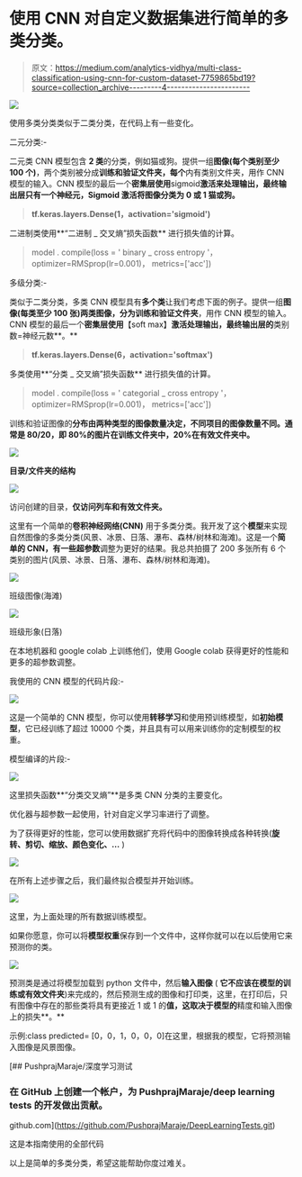 # 使用 CNN 对自定义数据集进行简单的多类分类。

> 原文：<https://medium.com/analytics-vidhya/multi-class-classification-using-cnn-for-custom-dataset-7759865bd19?source=collection_archive---------4----------------------->

![](img/4cb8aa77e00f71a288db068577ca69de.png)

使用多类分类类似于二类分类，在代码上有一些变化。

二元分类:-

二元类 CNN 模型包含 **2 类**的分类，例如猫或狗。提供一组**图像(每个类别至少 100 个)**，两个类别被分成**训练和验证文件夹，每个**内有类别文件夹，用作 CNN 模型的输入。CNN 模型的最后一个**密集层使用**sigmoid**激活来处理输出，最终输出层只有一个神经元，Sigmoid 激活将图像分类为 **0 或 1** 猫或狗。**

> **tf.keras.layers.Dense(1，activation='sigmoid')**

二进制类使用**“二进制 _ 交叉熵”损失函数** 进行损失值的计算。

> model . compile(loss = ' binary _ cross entropy '，
> optimizer=RMSprop(lr=0.001)，
> metrics=['acc'])

多级分类:-

类似于二类分类，多类 CNN 模型具有**多个类**让我们考虑下面的例子。提供一组**图像(每类至少 100 张)**两类图像，分为**训练和验证文件夹**，用作 CNN 模型的输入。CNN 模型的最后一个**密集层使用**【soft max】**激活处理输出，最终输出层的**类别数=神经元数**。**

> **tf.keras.layers.Dense(6，activation='softmax')**

多类使用**“分类 _ 交叉熵”损失函数** 进行损失值的计算。

> model . compile(loss = ' categorial _ cross entropy '，
> optimizer=RMSprop(lr=0.001)，
> metrics=['acc'])

训练和验证图像的**分布由两种类型的图像数量决定，不同项目的图像数量不同。通常是 80/20，即 80%的图片在训练文件夹中，20%在有效文件夹中。**

![](img/6a3e9e251573e50a2a0dfbf57eb804a4.png)

**目录/文件夹的结构**

![](img/d134db769ab3999b1909b624d79aa509.png)

访问创建的目录，**仅访问列车和有效文件夹。**

这里有一个简单的**卷积神经网络(CNN)** 用于多类分类。我开发了这个**模型**来实现自然图像的多类分类(风景、冰景、日落、瀑布、森林/树林和海滩)。这是一个**简单的 CNN，有一些超参数**调整为更好的结果。我总共拍摄了 200 多张所有 6 个类别的图片(风景、冰景、日落、瀑布、森林/树林和海滩)。

![](img/63e8bca94faaecac48ec205a1358c91f.png)

班级图像(海滩)

![](img/0136abf7ed253d64f844fdd167af9532.png)

班级形象(日落)

在本地机器和 google colab 上训练他们，使用 Google colab 获得更好的性能和更多的超参数调整。

我使用的 CNN 模型的代码片段:-

![](img/8796b48d48b31bf835d158591dbf36d3.png)

这是一个简单的 CNN 模型，你可以使用**转移学习**和使用预训练模型，如**初始模型**，它已经训练了超过 10000 个类，并且具有可以用来训练你的定制模型的权重。

模型编译的片段:-

![](img/4cdbc7aece5791cacdb38641b5d1978b.png)

这里损失函数**“分类交叉熵”**是多类 CNN 分类的主要变化。

优化器与超参数一起使用，针对自定义学习率进行了调整。

为了获得更好的性能，您可以使用数据扩充将代码中的图像转换成各种转换(**旋转、剪切、缩放、颜色变化、…** )

![](img/ec852ce39f469e501c3ea118e627214e.png)

在所有上述步骤之后，我们最终拟合模型并开始训练。

![](img/b44344a5230db17f546cce478378d67b.png)

这里，为上面处理的所有数据训练模型。

如果你愿意，你可以将**模型权重**保存到一个文件中，这样你就可以在以后使用它来预测你的类。

![](img/38cd446622e47cd116145554c1271735.png)

预测类是通过将模型加载到 python 文件中，然后**输入图像** ( **它不应该在模型的训练或有效文件夹**)来完成的，然后预测生成的图像和打印类，这里，在打印后，只有图像中存在的那些类将具有更接近 1 或 1 的**值，这取决于模型的**精度和输入图像上的损失**。**

示例:class predicted= [0，0，1，0，0，0]在这里，根据我的模型，它将预测输入图像是风景图像。

[](https://github.com/PushprajMaraje/DeepLearningTests.git) [## PushprajMaraje/深度学习测试

### 在 GitHub 上创建一个帐户，为 PushprajMaraje/deep learning tests 的开发做出贡献。

github.com](https://github.com/PushprajMaraje/DeepLearningTests.git) 

这是本指南使用的全部代码

以上是简单的多类分类，希望这能帮助你度过难关。
